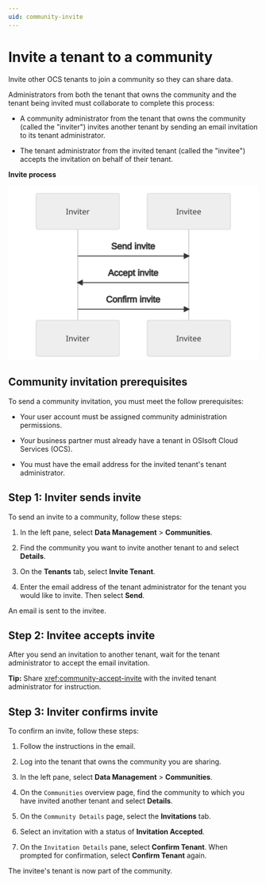 ```yaml
---
uid: community-invite
---
```


# Invite a tenant to a community

Invite other OCS tenants to join a community so they can share data. 

Administrators from both the tenant that owns the community and the tenant being invited must collaborate to complete this process:

- A community administrator from the tenant that owns the community (called the "inviter") invites another tenant by sending an email invitation to its tenant administrator.

- The tenant administrator from the invited tenant (called the "invitee") accepts the invitation on behalf of their tenant. 

**Invite process**

![Invite process](images/invite-process.drawio.svg)

## Community invitation prerequisites

To send a community invitation, you must meet the follow prerequisites:

- Your user account must be assigned community administration permissions.

- Your business partner must already have a tenant in OSIsoft Cloud Services (OCS).

- You must have the email address for the invited tenant's tenant administrator. 

## Step 1: Inviter sends invite

To send an invite to a community, follow these steps:

1. In the left pane, select **Data Management** > **Communities**.

1. Find the community you want to invite another tenant to and select **Details**.

1. On the **Tenants** tab, select **Invite Tenant**.

1. Enter the email address of the tenant administrator for the tenant you would like to invite. Then select **Send**.

  An email is sent to the invitee.

## Step 2: Invitee accepts invite

After you send an invitation to another tenant, wait for the tenant administrator to accept the email invitation.

**Tip:** Share <xref:community-accept-invite> with the invited tenant administrator for instruction.

## Step 3: Inviter confirms invite

To confirm an invite, follow these steps:

1. Follow the instructions in the email.

1. Log into the tenant that owns the community you are sharing.

1. In the left pane, select **Data Management** > **Communities**.

1. On the `Communities` overview page, find the community to which you have invited another tenant and select **Details**.

1. On the `Community Details` page, select the **Invitations** tab.

1. Select an invitation with a status of **Invitation Accepted**.

1. On the `Invitation Details` pane, select **Confirm Tenant**. When prompted for confirmation, select **Confirm Tenant** again.

  The invitee's tenant is now part of the community.